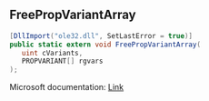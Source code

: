 ## FreePropVariantArray

```csharp
[DllImport("ole32.dll", SetLastError = true)]
public static extern void FreePropVariantArray(
   uint cVariants,
   PROPVARIANT[] rgvars
);
```

Microsoft documentation: [Link](https://learn.microsoft.com/en-us/windows/win32/api/propidl/nf-propidl-freepropvariantarray)
